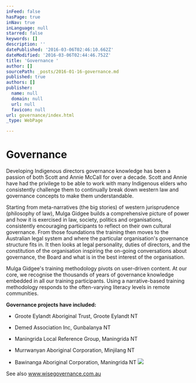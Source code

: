 ```yaml
---
inFeed: false
hasPage: true
inNav: true
inLanguage: null
starred: false
keywords: []
description: ''
datePublished: '2016-03-06T02:46:10.662Z'
dateModified: '2016-03-06T02:44:46.752Z'
title: 'Governance '
author: []
sourcePath: _posts/2016-01-16-governance.md
published: true
authors: []
publisher:
  name: null
  domain: null
  url: null
  favicon: null
url: governance/index.html
_type: WebPage

---
```

# Governance 

Developing
Indigenous directors governance knowledge has been a passion of both 
Scott and Annie McCall for over a decade. Scott and Annie have had the 
privilege to be able to work with many Indigenous elders who 
consistently challenge them to continually break down western law and 
governance concepts to make them understandable.

Starting from 
meta-narratives (the big stories) of western jurisprudence (philosophy 
of law), Mulga Gidgee builds a comprehensive picture of power and how it
is exercised in law, society, politics and organisations, consistently 
encouraging participants to reflect on their own cultural governance. 
From those foundations the training then moves to the Australian legal 
system and where the particular organisation's governance structure fits
in. It then looks at legal personality, duties of directors, and the 
constitution of the organisation inspiring the on-going conversations 
about governance, the Board and what is in the best interest of the 
organisation.

Mulga Gidgee's training methodology pivots on 
user-driven content. At our core, we recognise the thousands of years of
governance knowledge embedded in all our training participants. Using a
narrative-based training methodology responds to the often-varying 
literacy levels in remote communities.

**Governance projects have included:**

- Groote Eylandt Aboriginal Trust, Groote Eylandt NT

- Demed Association Inc, Gunbalanya NT

- Maningrida Local Reference Group, Maningrida NT

- Murrwanyan Aboriginal Corporation, Minjilang NT

- Bawinanga Aboriginal Corporation, Maningrida NT
![](https://the-grid-user-content.s3-us-west-2.amazonaws.com/1522dfd8-e92c-4a8c-ae28-613563ee1897.jpg)

See also www.wisegovernance.com.au